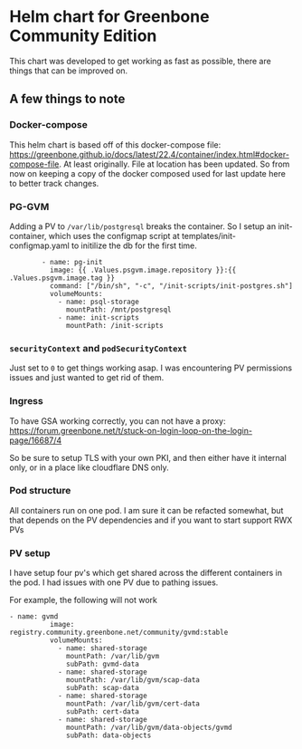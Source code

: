  # Helm chart for Greenbone Community Edition

 This chart was developed to get working as fast as possible, there are things that can be improved on.

 ## A few things to note

 ### Docker-compose
 This helm chart is based off of this docker-compose file: https://greenbone.github.io/docs/latest/22.4/container/index.html#docker-compose-file. At least originally. File at location has been updated. So from now on keeping a copy of the docker composed used for last update here to better track changes.

 ### PG-GVM

 Adding a PV to `/var/lib/postgresql` breaks the container. So I setup an init-container, which uses the configmap script at templates/init-configmap.yaml to initilize the db for the first time.
```
        - name: pg-init
          image: {{ .Values.psgvm.image.repository }}:{{ .Values.psgvm.image.tag }}
          command: ["/bin/sh", "-c", "/init-scripts/init-postgres.sh"]
          volumeMounts:
            - name: psql-storage
              mountPath: /mnt/postgresql
            - name: init-scripts
              mountPath: /init-scripts
```

### `securityContext` and `podSecurityContext`

Just set to `0` to get things working asap. I was encountering PV permissions issues and just wanted to get rid of them.

### Ingress

To have GSA working correctly, you can not have a proxy: https://forum.greenbone.net/t/stuck-on-login-loop-on-the-login-page/16687/4

So be sure to setup TLS with your own PKI, and then either have it internal only, or in a place like cloudflare DNS only.

### Pod structure

All containers run on one pod. I am sure it can be refacted somewhat, but that depends on the PV dependencies and if you want to start support RWX PVs

### PV setup

I have setup four pv's which get shared across the different containers in the pod. I had issues with one PV due to pathing issues.

For example, the following will not work
```
- name: gvmd
          image: registry.community.greenbone.net/community/gvmd:stable
          volumeMounts:
            - name: shared-storage
              mountPath: /var/lib/gvm
              subPath: gvmd-data
            - name: shared-storage
              mountPath: /var/lib/gvm/scap-data
              subPath: scap-data
            - name: shared-storage
              mountPath: /var/lib/gvm/cert-data
              subPath: cert-data
            - name: shared-storage
              mountPath: /var/lib/gvm/data-objects/gvmd
              subPath: data-objects
```
